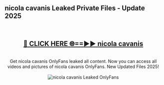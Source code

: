 <h2>nicola cavanis Leaked Private Files - Update 2025</h2>
<br>
<div align="center">
<h2><a href="https://cliphot.my.id/nicola_cavanis" rel="nofollow">🔴 CLICK HERE 🌐==►► nicola cavanis</a></h2>
<br>
Get nicola cavanis OnlyFans leaked all content. Now you can access all videos and pictures of nicola cavanis OnlyFans. New Updated Files 2025!
<br>
<br>
<a href="https://cliphot.my.id/nicola_cavanis" rel="nofollow" data-target="animated-image.originalLink"><img src="https://i.ibb.co.com/WyWwxjT/player-gif2.gif" alt="nicola cavanis Leaked OnlyFans" style="max-width: 100%; display: inline-block;" data-target="animated-image.originalImage"></a>
</div>
<br>